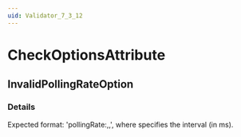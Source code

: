 ```yaml
---
uid: Validator_7_3_12
---
```


# CheckOptionsAttribute

## InvalidPollingRateOption

<!-- Description, Properties, ... sections are auto-generated. -->
<!-- REPLACE ME AUTO-GENERATION -->

### Details

Expected format: 'pollingRate:<interval>,<maxCount>,<releaseCount>', where  <interval> specifies the interval (in ms).

<!-- Uncomment to add example code -->
<!--### Example code-->
